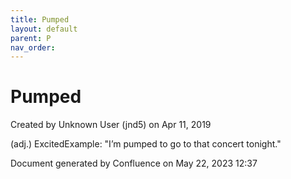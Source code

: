 ```yaml
---
title: Pumped
layout: default
parent: P
nav_order:
---
```


# Pumped

Created by  Unknown User (jnd5) on Apr 11, 2019

(adj.) ExcitedExample: &quot;I’m pumped to go to that concert tonight.&quot;

Document generated by Confluence on May 22, 2023 12:37


